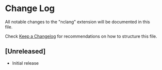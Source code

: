 # Change Log

All notable changes to the "nclang" extension will be documented in this file.

Check [Keep a Changelog](http://keepachangelog.com/) for recommendations on how to structure this file.

## [Unreleased]

- Initial release